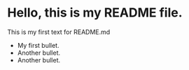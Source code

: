 # Hello, this is my README file.

This is my first text for README.md

- My first bullet.
- Another bullet.
- Another bullet.
